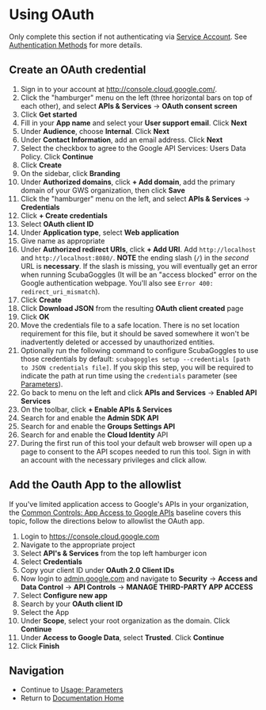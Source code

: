 # Using OAuth

Only complete this section if not authenticating via [Service Account](ServiceAccount.md). See [Authentication Methods](AuthenticationMethods.md) for more details.

## Create an OAuth credential

1. Sign in to your account at http://console.cloud.google.com/.
2. Click the "hamburger" menu on the left (three horizontal
   bars on top of each other), and select **APIs & Services** -> **OAuth consent screen**
3. Click **Get started**
4. Fill in your **App name** and select your **User support email**. Click **Next**
5. Under **Audience**, choose **Internal**. Click **Next**
6. Under **Contact Information**, add an email address. Click **Next**
7. Select the checkbox to agree to the Google API Services: Users Data Policy. Click **Continue**
8. Click **Create**
9. On the sidebar, click **Branding**
10. Under **Authorized domains**, click **+ Add domain**, add the primary domain of your GWS organization, then click **Save**
11. Click the "hamburger" menu on the left, and select **APIs & Services** -> **Credentials**
12. Click **+ Create credentials**
13. Select **OAuth client ID**
14. Under **Application type**, select **Web application**
15. Give name as appropriate
16. Under **Authorized redirect URIs**, click **+ Add URI**. Add `http://localhost`
    and `http://localhost:8080/`. **NOTE** the ending slash (`/`) in the *second*
    URL is **necessary**.  If the slash is missing, you will eventually get an
    error when running ScubaGoggles (It will be an "access blocked" error on the
    Google authentication webpage.  You'll also see `Error 400: redirect_uri_mismatch`).
17. Click **Create**
18. Click **Download JSON** from the resulting **OAuth client created** page
19. Click **OK**
20. Move the credentials file to a safe location. There is no set location requirement for this file, but it should be saved somewhere it won't be inadvertently deleted or accessed by unauthorized entities.
21. Optionally run the following command to configure ScubaGoggles to use those credentials by default: `scubagoggles setup --credentials [path to JSON credentials file]`. If you skip this step, you will be required to indicate the path at run time using the `credentials` parameter (see [Parameters](/docs/usage/Parameters.md)).
22. Go back to menu on the left and click **APIs and Services** -> **Enabled API Services**
23. On the toolbar, click **+ Enable APIs & Services**
24. Search for and enable the **Admin SDK API**
25. Search for and enable the **Groups Settings API**
26. Search for and enable the **Cloud Identity** API
27. During the first run of this tool your default web browser will open up a page to consent to the API scopes needed to run this tool. Sign in
    with an account with the necessary privileges and click allow.

## Add the Oauth App to the allowlist

If you've limited application access to Google's APIs in your organization, the [Common Controls: App Access to Google APIs](../../scubagoggles/baselines/commoncontrols.md#10-app-access-to-google-apis) baseline covers this topic, follow the directions below to allowlist the OAuth app.

1. Login to https://console.cloud.google.com
2. Navigate to the appropriate project
3. Select **API's & Services** from the top left hamburger icon
4. Select **Credentials**
5. Copy your client ID under **OAuth 2.0 Client IDs**
6. Now login to [admin.google.com](https://admin.google.com/) and navigate to **Security** -> **Access and Data Control** -> **API Controls** -> **MANAGE THIRD-PARTY APP ACCESS**
7. Select **Configure new app**
8. Search by your **OAuth client ID**
9. Select the App
10. Under **Scope**, select your root organization as the domain. Click **Continue**
11. Under **Access to Google Data**, select **Trusted**. Click **Continue**
12. Click **Finish**

## Navigation

- Continue to [Usage: Parameters](../usage/Parameters.md)
- Return to [Documentation Home](/README.md)
